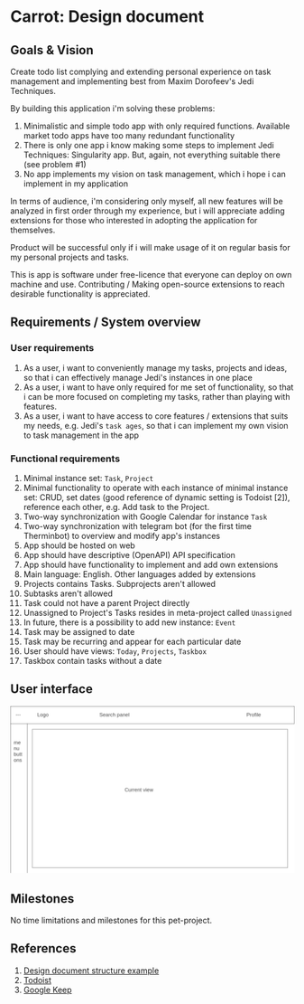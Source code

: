 # Carrot: Design document
## Goals & Vision
Create todo list complying and extending personal experience on task management
and implementing best from Maxim Dorofeev's Jedi Techniques.

By building this application i'm solving these problems:
1. Minimalistic and simple todo app with only required functions. Available
   market todo apps have too many redundant functionality
2. There is only one app i know making some steps to implement Jedi Techniques:
   Singularity app. But, again, not everything suitable there (see problem #1)
3. No app implements my vision on task management, which i hope i can implement
   in my application

In terms of audience, i'm considering only myself, all new features will be
analyzed in first order through my experience, but i will appreciate adding
extensions for those who interested in adopting the application for themselves.

Product will be successful only if i will make usage of it on regular basis
for my personal projects and tasks.

This is app is software under free-licence that everyone can deploy on own
machine and use. Contributing / Making open-source extensions to reach
desirable functionality is appreciated.

## Requirements / System overview
### User requirements
1. As a user, i want to conveniently manage my tasks, projects and ideas, so
   that i can effectively manage Jedi's instances in one place
2. As a user, i want to have only required for me set of functionality, so
   that i can be more focused on completing my tasks, rather than playing
   with features.
3. As a user, i want to have access to core features / extensions that suits my
   needs, e.g. Jedi's `task ages`, so that i can implement my own vision to
   task management in the app

### Functional requirements
1. Minimal instance set: `Task`, `Project`
2. Minimal functionality to operate with each instance of minimal instance set:
   CRUD, set dates (good reference of dynamic setting is Todoist [2]),
   reference each other, e.g. Add task to the Project.
3. Two-way synchronization with Google Calendar for instance `Task`
5. Two-way synchronization with telegram bot (for the first time Therminbot) to
   overview and modify app's instances
6. App should be hosted on web
7. App should have descriptive (OpenAPI) API specification
8. App should have functionality to implement and add own extensions
9. Main language: English. Other languages added by extensions
10. Projects contains Tasks. Subprojects aren't allowed
11. Subtasks aren't allowed
12. Task could not have a parent Project directly
13. Unassigned to Project's Tasks resides in meta-project called
   `Unassigned`
14. In future, there is a possibility to add new instance: `Event`
15. Task may be assigned to date
16. Task may be recurring and appear for each particular date
17. User should have views: `Today`, `Projects`, `Taskbox`
18. Taskbox contain tasks without a date

## User interface
![](home-wireframe.png)

## Milestones
No time limitations and milestones for this pet-project.

## References
1. [Design document structure example](https://blog.tara.ai/software-design-documents-template/)
2. [Todoist](https://todoist.com)
3. [Google Keep](https://keep.google.com)
